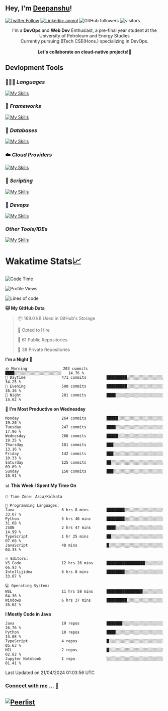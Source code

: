 ## Hey, I'm [Deepanshu](https://bio.link/deepanshgk)!

[![Twitter Follow](https://img.shields.io/twitter/follow/deepanshuurawat?label=Follow)](https://twitter.com/intent/follow?screen_name=deepanshuurawat)
[![Linkedin: anmol](https://img.shields.io/badge/-deepanshu-blue?style=flat-square&logo=Linkedin&logoColor=white&link=https://www.linkedin.com/in/deepanshu-rawat6/)](https://www.linkedin.com/in/deepanshu-rawat6/)
![GitHub followers](https://img.shields.io/github/followers/deepanshu-rawat6?label=Follow&style=social)
![visitors](https://visitor-badge.laobi.icu/badge?page_id=deepanshu-rawat6.deepanshu-rawat6)


<div align="center">
I'm a <b>DevOps</b> and <b>Web Dev</b> Enthusiast, a pre-final year student at the University of Petroleum and Energy Studies <br> Currently pursuing BTech CSE(Hons.) specializing in DevOps.
</div>

<br>

<div align="center">
 <b>Let's collaborate on cloud-native projects!🚀</b>
</div>

## **Devlopment Tools**

### 🧑🏻‍💻 *Languages*
[![My Skills](https://skillicons.dev/icons?i=go,java,py,js,ts,html,css&theme=dark)](https://skillicons.dev)

### 🔎 *Frameworks*
[![My Skills](https://skillicons.dev/icons?i=nodejs,express&theme=dark)](https://skillicons.dev)

### 🛅 *Databases*
[![My Skills](https://skillicons.dev/icons?i=mysql,mongodb,postgres,prisma&theme=dark)](https://skillicons.dev)

### ☁️ *Cloud Providers*
[![My Skills](https://skillicons.dev/icons?i=aws,netlify&theme=dark)](https://skillicons.dev)

### 📜 *Scripting*
[![My Skills](https://skillicons.dev/icons?i=bash&theme=dark)](https://skillicons.dev)

### 👀 *Devops*
[![My Skills](https://skillicons.dev/icons?i=docker,kubernetes,githubactions,jenkins,grafana,prometheus&theme=dark)](https://skillicons.dev)

### *Other Tools/IDEs*
[![My Skills](https://skillicons.dev/icons?i=git,github,vscode,idea,maven&theme=dark)](https://skillicons.dev)

# Wakatime Stats📈

<!--START_SECTION:waka-->
![Code Time](http://img.shields.io/badge/Code%20Time-298%20hrs%206%20mins-blue)

![Profile Views](http://img.shields.io/badge/Profile%20Views-11-blue)

![Lines of code](https://img.shields.io/badge/From%20Hello%20World%20I%27ve%20Written-655.0%20thousand%20lines%20of%20code-blue)

**🐱 My GitHub Data** 

> 📦 169.0 kB Used in GitHub's Storage 
 > 
> 💼 Opted to Hire
 > 
> 📜 61 Public Repositories 
 > 
> 🔑 38 Private Repositories 
 > 
**I'm a Night 🦉** 

```text
🌞 Morning                203 commits         ████░░░░░░░░░░░░░░░░░░░░░   14.76 % 
🌆 Daytime                471 commits         █████████░░░░░░░░░░░░░░░░   34.25 % 
🌃 Evening                500 commits         █████████░░░░░░░░░░░░░░░░   36.36 % 
🌙 Night                  201 commits         ████░░░░░░░░░░░░░░░░░░░░░   14.62 % 
```
📅 **I'm Most Productive on Wednesday** 

```text
Monday                   264 commits         █████░░░░░░░░░░░░░░░░░░░░   19.20 % 
Tuesday                  247 commits         ████░░░░░░░░░░░░░░░░░░░░░   17.96 % 
Wednesday                266 commits         █████░░░░░░░░░░░░░░░░░░░░   19.35 % 
Thursday                 181 commits         ███░░░░░░░░░░░░░░░░░░░░░░   13.16 % 
Friday                   142 commits         ███░░░░░░░░░░░░░░░░░░░░░░   10.33 % 
Saturday                 125 commits         ██░░░░░░░░░░░░░░░░░░░░░░░   09.09 % 
Sunday                   150 commits         ███░░░░░░░░░░░░░░░░░░░░░░   10.91 % 
```


📊 **This Week I Spent My Time On** 

```text
🕑︎ Time Zone: Asia/Kolkata

💬 Programming Languages: 
Java                     6 hrs 8 mins        ████████░░░░░░░░░░░░░░░░░   33.07 % 
Python                   5 hrs 46 mins       ████████░░░░░░░░░░░░░░░░░   31.08 % 
JSON                     2 hrs 47 mins       ████░░░░░░░░░░░░░░░░░░░░░   14.99 % 
TypeScript               1 hr 25 mins        ██░░░░░░░░░░░░░░░░░░░░░░░   07.68 % 
JavaScript               48 mins             █░░░░░░░░░░░░░░░░░░░░░░░░   04.33 % 

🔥 Editors: 
VS Code                  12 hrs 26 mins      █████████████████░░░░░░░░   66.93 % 
Intellijidea             6 hrs 8 mins        ████████░░░░░░░░░░░░░░░░░   33.07 % 

💻 Operating System: 
WSL                      11 hrs 58 mins      ████████████████░░░░░░░░░   64.38 % 
Windows                  6 hrs 37 mins       █████████░░░░░░░░░░░░░░░░   35.62 % 
```

**I Mostly Code in Java** 

```text
Java                     19 repos            ███████░░░░░░░░░░░░░░░░░░   26.76 % 
Python                   10 repos            ████░░░░░░░░░░░░░░░░░░░░░   14.08 % 
TypeScript               4 repos             █░░░░░░░░░░░░░░░░░░░░░░░░   05.63 % 
HCL                      2 repos             █░░░░░░░░░░░░░░░░░░░░░░░░   02.82 % 
Jupyter Notebook         1 repo              ░░░░░░░░░░░░░░░░░░░░░░░░░   01.41 % 
```




 Last Updated on 21/04/2024 01:03:56 UTC
<!--END_SECTION:waka-->



### [Connect with me ... 💬](https://bio.link/deepanshgk) 
[![Peerlist](https://github-readme-badge.peerlist.io/api/deepanshurawat6?style=social)](https://peerlist.io/deepanshurawat6) 
---

<!--- 
![Snake animation](https://github.com/deepanshu-rawat6/deepanshu-rawat6/blob/output/github-contribution-grid-snake.svg)
---
--->

<!--- 
[![@deepanshurawat6's Holopin board](https://holopin.io/api/user/board?user=deepanshurawat6)](https://holopin.io/@deepanshurawat6)
---
--->
